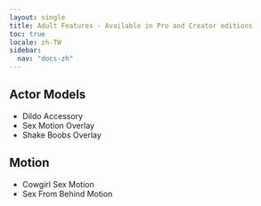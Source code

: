 ```yaml
---
layout: single
title: Adult Features - Available in Pro and Creator editions
toc: true
locale: zh-TW
sidebar:
  nav: "docs-zh"
---
```


## Actor Models
* Dildo Accessory
* Sex Motion Overlay
* Shake Boobs Overlay

## Motion
* Cowgirl Sex Motion
* Sex From Behind Motion
